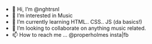 - 👋 Hi, I’m @nghtrsnl
- 👀 I’m interested in Music
- 🌱 I’m currently learning HTML.. CSS.. JS (da basics!)
- 💞️ I’m looking to collaborate on anything music related.
- 📫 How to reach me ... @properholmes insta|fb

<!---
nghtrsnl/nghtrsnl is a ✨ special ✨ repository because its `README.md` (this file) appears on your GitHub profile.
You can click the Preview link to take a look at your changes.
--->

